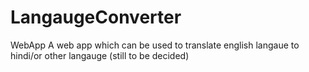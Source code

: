 # LangaugeConverter
WebApp
A web app which can be used to translate english langaue to hindi/or other langauge (still to be decided)
